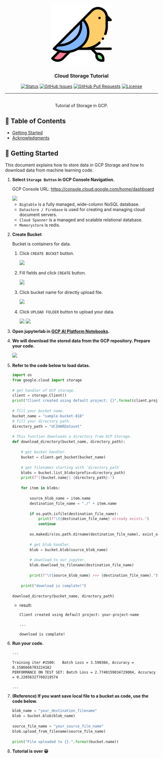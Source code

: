<p align="center">
  <a href="" rel="noopener">
 <img width=200px height=200px src="./static/icon.png" alt="Project logo" ></a>
 <br>

</p>

<h3 align="center">Cloud Storage Tutorial</h3>

<div align="center">

[![Status](https://img.shields.io/badge/status-active-success.svg)]()
[![GitHub Issues](https://img.shields.io/github/issues/da-huin/cloud-storeage-tutorial.svg)](https://github.com/da-huin/cloud-storeage-tutorial/issues)
[![GitHub Pull Requests](https://img.shields.io/github/issues-pr/da-huin/cloud-storeage-tutorial.svg)](https://github.com/da-huin/cloud-storeage-tutorial/pulls)
[![License](https://img.shields.io/badge/license-MIT-blue.svg)](/LICENSE)

</div>

---

<p align="center"> 
    <br> Tutorial of Storage in GCP.
</p>

## 📝 Table of Contents

- [Getting Started](#getting_started)
- [Acknowledgments](#acknowledgement)

## 🏁 Getting Started <a name = "getting_started"></a>

This document explains how to store data in GCP Storage and how to download data from machine learning code.

1. **Select `Storage Button` in GCP Console Navigation.**

    GCP Console URL: https://console.cloud.google.com/home/dashboard

    <img src="./static/20200818_025336.png" width="200">

    * `Bigtable` is a fully managed, wide-column NoSQL database.
    * `Datastore / Firebase` is used for creating and managing cloud document servers. 
    * `Cloud Spanner` is a managed and scalable relational database.
    * `Memorystore` is redis.

1. **Create Bucket**

    Bucket is containers for data.

    1. Click `CREATE BUCKET` button.

        <img src="./static/20200818_030112.png">

    1. Fill fields and click `CREATE` button.

        <img src="./static/20200818_030347.png">

    1. Click bucket name for directly upload file.

        <img src="./static/20200818_030721.png">

    1. Click `UPLOAD FOLDER` button to upload your data. 

        <img src="./static/20200818_031051.png">

        <img src="./static/20200818_032500.png">

1. **Open jupyterlab in [GCP AI Platform Notebooks](https://github.com/da-huin/ai-notebook-tutorial).**
    
1. **We will download the stored data from the GCP repository. Prepare your code.**

    <img src="./static/20200818_035855.png">

1. **Refer to the code below to load datas.**

    ```python
    import os
    from google.cloud import storage

    # get handler of GCP storage.
    client = storage.Client()
    print("Client created using default project: {}".format(client.project))

    # fill your bucket name.
    bucket_name = "sample-bucket-818"
    # fill your directory path.
    directory_path = "UCIHARDataset"

    # This function downloads a directory from GCP Storage.
    def download_directory(bucket_name, directory_path):
        
        # get bucket handler.
        bucket = client.get_bucket(bucket_name)
        
        # get filenames starting with `directory_path`
        blobs = bucket.list_blobs(prefix=directory_path)
        print(f"[{bucket.name}] {directory_path}:")
        
        for item in blobs:
            
            source_blob_name = item.name
            destination_file_name = "./" + item.name
            
            if os.path.isfile(destination_file_name):
                print(f"\t{destination_file_name} already exists.")
                continue

            os.makedirs(os.path.dirname(destination_file_name), exist_ok=True)
            
            # get blob handler.
            blob = bucket.blob(source_blob_name)
            
            # download to our jupyter.
            blob.download_to_filename(destination_file_name)
            
            print(f"\t{source_blob_name} >>> {destination_file_name}.")
        
        print("download is complate!")

    download_directory(bucket_name, directory_path)
    ```

    * result:

        ```
        Client created using default project: your-project-name

        ...

        download is complate!
        ```

1. **Run your code.**

    ```
    ...

    Training iter #1500:   Batch Loss = 3.590366, Accuracy = 0.1586666703224182
    PERFORMANCE ON TEST SET: Batch Loss = 2.7740159034729004, Accuracy = 0.22056327760219574    

    ...
    ```

1. **(Reference) If you want save local file to a bucket as code, use the code below.**

    ```python
    blob_name = "your_destination_filename"
    blob = bucket.blob(blob_name)

    source_file_name = "your_source_file_name"
    blob.upload_from_filename(source_file_name)

    print("File uploaded to {}.".format(bucket.name))
    ```

1. **Tutorial is over 😀**